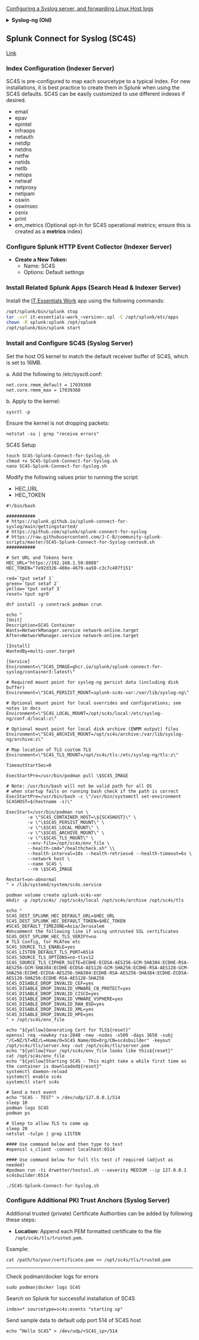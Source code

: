[Configuring a Syslog server, and forwarding Linux Host logs](https://medium.com/@AustinNewtonTech/configuring-a-syslog-server-and-forwarding-linux-host-logs-3b782c7baa0f)

<details>

<summary><b>Syslog-ng (Old)</b></summary>

### Installation
#### CentOS
```
dnf install -y epel-release
dnf install -y syslog-ng
systemctl enable syslog-ng
systemctl start syslog-ng
```

#### Debian
```
apt install syslog-ng
```

If you face dependencies issues:
```
wget -qO - https://ose-repo.syslog-ng.com/apt/syslog-ng-ose-pub.asc | sudo apt-key add -
echo "deb https://ose-repo.syslog-ng.com/apt/ nightly ubuntu-jammy" | sudo tee -a /etc/apt/sources.list.d/syslog-ng-ose.list
apt update
apt install syslog-ng
```
#### Script
`nano script.sh`
```
#!/bin/bash
# backup .conf files:
cp -f /etc/sysctl.conf{,.bak}
# adding parameters
sh -c 'echo "fs.file-max = 65535" >> /etc/sysctl.conf'
sh -c 'echo "net.core.somaxconn = 65535" >> /etc/sysctl.conf'
sh -c 'echo "net.core.rmem_default = 33554432" >> /etc/sysctl.conf'
sh -c 'echo "net.core.rmem_max = 33554432" >> /etc/sysctl.conf'
sh -c 'echo "net.core.netdev_max_backlog = 10000" >> /etc/sysctl.conf'
```
`chmod +x script.sh`

`./script.sh`

### Configuration
#### CentOS
```
cp /etc/syslog-ng/syslog-ng.conf /etc/syslog-ng/syslog-ng.conf.backup
nano /etc/syslog-ng/syslog-ng.conf
```
#### Debian
```
cp /etc/syslog-ng.conf /etc/syslog-ng.conf.bkp
nano /etc/syslog-ng.conf
```

### Config File
<details>
 
 <summary>Conf File</summary>
 
```
@version:3.5
@include "scl.conf"
# syslog-ng configuration file.
#
# This should behave pretty much like the original syslog on RedHat. But
# it could be configured a lot smarter.
#
# See syslog-ng(8) and syslog-ng.conf(5) for more information.
#
# Note: it also sources additional configuration files (*.conf)
#       located in /etc/syslog-ng/conf.d/
options {
flush_lines (0);
time_reopen (1);
create_dirs(yes);
log_fifo_size (4096);
log_msg_size(8192);
chain_hostnames (no);
use_dns (no);
use_fqdn (no);
keep_hostname (yes);
perm(0644);
dir_perm(0755);
};
source s_syn {
udp(ip(0.0.0.0) port(5514));
};
source s_syf {
udp(ip(0.0.0.0) port(6514));
};
source s_syd {
udp(ip(0.0.0.0) port(514));
};

destination d_n { file("/var/log/syslog-ng/networks/$HOST/$YEAR$MONTH$DAY.log"); };
destination d_f { file("/var/log/syslog-ng/security/$HOST/$YEAR$MONTH$DAY.log"); };
destination d_d { file("/var/log/syslog-ng/default/$HOST/$YEAR$MONTH$DAY.log"); };

log { source(s_syn); destination(d_n); };
log { source(s_syf); destination(d_f); };
log { source(s_syd); destination(d_d); };

# Source additional configuration files (.conf extension only)
@include "/etc/syslog-ng/conf.d/*.conf"

# vim:ft=syslog-ng:ai:si:ts=4:sw=4:et:
```
</details>

```diff
- Note: don't forget changing the version number on the conf file from backup file and restart the service
```

 Restart Syslog-ng
 ```
 systemctl restart syslog-ng
 ```

### Log Rotation
 
```
crontab -e
```
 
```
0 5 * * * find /var/log/syslog-ng/networks/ -type f -name \*.log -mtime +7 -exec rm {} \;
0 5 * * * find /var/log/syslog-ng/security/ -type f -name \*.log -mtime +7 -exec rm {} \;
0 5 * * * find /var/log/syslog-ng/default/ -type f -name \*.log -mtime +7 -exec rm {} \;
```
</details>




Splunk Connect for Syslog (SC4S)
----------
[Link](https://splunk.github.io/splunk-connect-for-syslog/main/)

### Index Configuration (Indexer Server)
SC4S is pre-configured to map each sourcetype to a typical index. For new installations, it is best practice to create them in Splunk when using the SC4S defaults. SC4S can be easily customized to use different indexes if desired.
- email
- epav
- epintel
- infraops
- netauth
- netdlp
- netdns
- netfw
- netids
- netlb
- netops
- netwaf
- netproxy
- netipam
- oswin
- oswinsec
- osnix
- print
- em_metrics (Optional opt-in for SC4S operational metrics; ensure this is created as a **metrics** index)

### Configure Splunk HTTP Event Collector (Indexer Server)
- **Create a New Token:**
   - Name: SC4S
   - Options: Default settings

### Install Related Splunk Apps (Search Head & Indexer Server)
Install the [IT Essentials Work](https://splunkbase.splunk.com/app/5403) app using the following commands:

```bash
/opt/splunk/bin/splunk stop
tar -xvf it-essentials-work_<version>.spl -C /opt/splunk/etc/apps
chown -R splunk:splunk /opt/splunk
/opt/splunk/bin/splunk start
```

### Install and Configure SC4S (Syslog Server)
Set the host OS kernel to match the default receiver buffer of SC4S, which is set to 16MB.

a. Add the following to /etc/sysctl.conf:
```
net.core.rmem_default = 17039360
net.core.rmem_max = 17039360
```
b. Apply to the kernel:
```
sysctl -p
```

Ensure the kernel is not dropping packets:
```
netstat -su | grep "receive errors"
```
SC4S Setup
```
touch SC4S-Splunk-Connect-for-Syslog.sh
chmod +x SC4S-Splunk-Connect-for-Syslog.sh
nano SC4S-Splunk-Connect-for-Syslog.sh
```
Modify the following values prior to running the script:
- HEC_URL
- HEC_TOKEN
```
#!/bin/bash

###########
# https://splunk.github.io/splunk-connect-for-syslog/main/gettingstarted/
# https://github.com/splunk/splunk-connect-for-syslog
# https://raw.githubusercontent.com/J-C-B/community-splunk-scripts/master/SC4S-Splunk-Connect-for-Syslog-centos8.sh
###########

# Set URL and Tokens here
HEC_URL="https://192.168.1.50:8088"
HEC_TOKEN="7e92d326-408e-4679-aa50-c3c7c407f151"

red=`tput setaf 1`
green=`tput setaf 2`
yellow=`tput setaf 3`
reset=`tput sgr0`

dnf install -y conntrack podman crun

echo "
[Unit]
Description=SC4S Container
Wants=NetworkManager.service network-online.target
After=NetworkManager.service network-online.target

[Install]
WantedBy=multi-user.target

[Service]
Environment=\"SC4S_IMAGE=ghcr.io/splunk/splunk-connect-for-syslog/container3:latest\"

# Required mount point for syslog-ng persist data (including disk buffer)
Environment=\"SC4S_PERSIST_MOUNT=splunk-sc4s-var:/var/lib/syslog-ng\"

# Optional mount point for local overrides and configurations; see notes in docs
Environment=\"SC4S_LOCAL_MOUNT=/opt/sc4s/local:/etc/syslog-ng/conf.d/local:z\"

# Optional mount point for local disk archive (EWMM output) files
Environment=\"SC4S_ARCHIVE_MOUNT=/opt/sc4s/archive:/var/lib/syslog-ng/archive:z\"

# Map location of TLS custom TLS
Environment=\"SC4S_TLS_MOUNT=/opt/sc4s/tls:/etc/syslog-ng/tls:z\"

TimeoutStartSec=0

ExecStartPre=/usr/bin/podman pull \$SC4S_IMAGE

# Note: /usr/bin/bash will not be valid path for all OS
# when startup fails on running bash check if the path is correct
ExecStartPre=/usr/bin/bash -c \"/usr/bin/systemctl set-environment SC4SHOST=$(hostname -s)\"

ExecStart=/usr/bin/podman run \
        -e \"SC4S_CONTAINER_HOST=\${SC4SHOST}\" \
        -v \"\$SC4S_PERSIST_MOUNT\" \
        -v \"\$SC4S_LOCAL_MOUNT\" \
        -v \"\$SC4S_ARCHIVE_MOUNT\" \
        -v \"\$SC4S_TLS_MOUNT\" \
        --env-file=/opt/sc4s/env_file \
        --health-cmd="/healthcheck.sh" \\
        --health-interval=10s --health-retries=6 --health-timeout=6s \
        --network host \
        --name SC4S \
        --rm \$SC4S_IMAGE

Restart=on-abnormal
" > /lib/systemd/system/sc4s.service

podman volume create splunk-sc4s-var
mkdir -p /opt/sc4s/ /opt/sc4s/local /opt/sc4s/archive /opt/sc4s/tls

echo "
SC4S_DEST_SPLUNK_HEC_DEFAULT_URL=$HEC_URL
SC4S_DEST_SPLUNK_HEC_DEFAULT_TOKEN=$HEC_TOKEN
#SC4S_DEFAULT_TIMEZONE=Asia/Jerusalem
#Uncomment the following line if using untrusted SSL certificates
SC4S_DEST_SPLUNK_HEC_TLS_VERIFY=no
# TLS Config, for McAfee etc
SC4S_SOURCE_TLS_ENABLE=yes
SC4S_LISTEN_DEFAULT_TLS_PORT=6514
SC4S_SOURCE_TLS_OPTIONS=no-tlsv12
SC4S_SOURCE_TLS_CIPHER_SUITE=ECDHE-ECDSA-AES256-GCM-SHA384:ECDHE-RSA-AES256-GCM-SHA384:ECDHE-ECDSA-AES128-GCM-SHA256:ECDHE-RSA-AES128-GCM-SHA256:ECDHE-ECDSA-AES256-SHA384:ECDHE-RSA-AES256-SHA384:ECDHE-ECDSA-AES128-SHA256:ECDHE-RSA-AES128-SHA256
SC4S_DISABLE_DROP_INVALID_CEF=yes
SC4S_DISABLE_DROP_INVALID_VMWARE_CB_PROTECT=yes
SC4S_DISABLE_DROP_INVALID_CISCO=yes
SC4S_DISABLE_DROP_INVALID_VMWARE_VSPHERE=yes
SC4S_DISABLE_DROP_INVALID_RAW_BSD=yes
SC4S_DISABLE_DROP_INVALID_XML=yes
SC4S_DISABLE_DROP_INVALID_HPE=yes
" > /opt/sc4s/env_file

echo "${yellow}Generating Cert for TLS${reset}"
openssl req -newkey rsa:2048 -new -nodes -x509 -days 3650 -subj "/C=NZ/ST=NI/L=Home/O=SC4S Name/OU=Org/CN=sc4sbuilder" -keyout /opt/sc4s/tls/server.key -out /opt/sc4s/tls/server.pem
echo "${yellow}Your /opt/sc4s/env_file looks like this${reset}"
cat /opt/sc4s/env_file
echo "${yellow}Starting SC4S - This might take a while first time as the container is downloaded${reset}"
systemctl daemon-reload 
systemctl enable sc4s
systemctl start sc4s

# Send a test event
echo "SC4S - TEST" > /dev/udp/127.0.0.1/514
sleep 10
podman logs SC4S
podman ps

# Sleep to allow TLS to come up
sleep 20
netstat -tulpn | grep LISTEN

#### Use command below and then type to test
#openssl s_client -connect localhost:6514

#### Use command below for full tls test if required (adjust as needed)
#podman run -ti drwetter/testssl.sh --severity MEDIUM --ip 127.0.0.1 sc4sbuilder:6514
```

```
./SC4S-Splunk-Connect-for-Syslog.sh
```

### Configure Additional PKI Trust Anchors (Syslog Server)
Additional trusted (private) Certificate Authorities can be added by following these steps:
- **Location:**
   Append each PEM formatted certificate to the file `/opt/sc4s/tls/trusted.pem`.

Example:
```
cat /path/to/your/certificate.pem >> /opt/sc4s/tls/trusted.pem
```

<hr>

Check podman/docker logs for errors
```
sudo podman|docker logs SC4S
```

Search on Splunk for successful installation of SC4S
```
index=* sourcetype=sc4s:events "starting up"
```

Send sample data to default udp port 514 of SC4S host
```
echo “Hello SC4S” > /dev/udp/<SC4S_ip>/514
```
